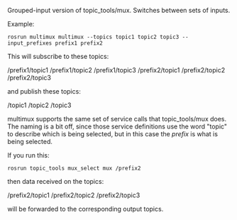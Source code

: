 Grouped-input version of topic_tools/mux.  Switches between sets of inputs.

Example:

```
rosrun multimux multimux --topics topic1 topic2 topic3 --input_prefixes prefix1 prefix2
```

This will subscribe to these topics:

/prefix1/topic1
/prefix1/topic2
/prefix1/topic3
/prefix2/topic1
/prefix2/topic2
/prefix2/topic3

and publish these topics:

/topic1
/topic2
/topic3

multimux supports the same set of service calls that topic_tools/mux
does.  The naming is a bit off, since those service definitions use
the word "topic" to describe which is being selected, but in this case
the *prefix* is what is being selected.

If you run this:

```
rosrun topic_tools mux_select mux /prefix2
```

then data received on the topics:

/prefix2/topic1
/prefix2/topic2
/prefix2/topic3

will be forwarded to the corresponding output topics.
